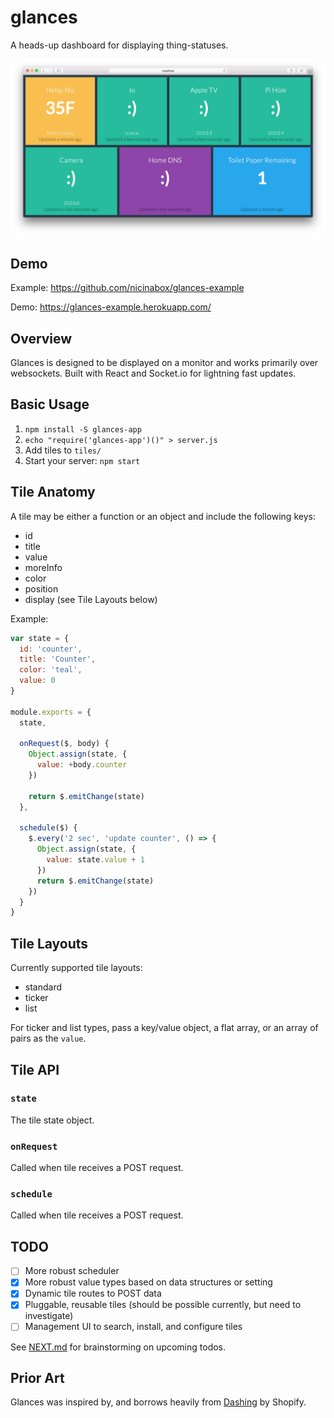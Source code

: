 # glances

A heads-up dashboard for displaying thing-statuses.

![](screenshot.png?raw=true)

## Demo

Example: https://github.com/nicinabox/glances-example

Demo: https://glances-example.herokuapp.com/

## Overview

Glances is designed to be displayed on a monitor and works primarily over websockets. Built with React and Socket.io for lightning fast updates.

## Basic Usage

1. `npm install -S glances-app`
2. `echo "require('glances-app')()" > server.js`
3. Add tiles to `tiles/`
4. Start your server: `npm start`

## Tile Anatomy

A tile may be either a function or an object and include the following keys:

* id
* title
* value
* moreInfo
* color
* position
* display (see Tile Layouts below)

Example:

```javascript
var state = {
  id: 'counter',
  title: 'Counter',
  color: 'teal',
  value: 0
}

module.exports = {
  state,

  onRequest($, body) {
    Object.assign(state, {
      value: +body.counter
    })

    return $.emitChange(state)
  },

  schedule($) {
    $.every('2 sec', 'update counter', () => {
      Object.assign(state, {
        value: state.value + 1
      })
      return $.emitChange(state)
    })
  }
}
```

## Tile Layouts

Currently supported tile layouts:

* standard
* ticker
* list

For ticker and list types, pass a key/value object, a flat array, or an array of pairs as the `value`.

## Tile API

### `state`

The tile state object.

### `onRequest`

Called when tile receives a POST request.

### `schedule`

Called when tile receives a POST request.

## TODO

* [ ] More robust scheduler
* [x] More robust value types based on data structures or setting
* [x] Dynamic tile routes to POST data
* [x] Pluggable, reusable tiles (should be possible currently, but need to investigate)
* [ ] Management UI to search, install, and configure tiles

See [NEXT.md](NEXT.md) for brainstorming on upcoming todos.

## Prior Art

Glances was inspired by, and borrows heavily from [Dashing](http://dashing.io/) by Shopify.
